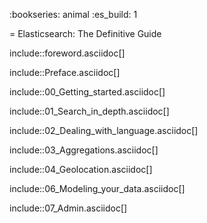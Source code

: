 :bookseries: animal
:es_build:   1

= Elasticsearch: The Definitive Guide

include::foreword.asciidoc[]

include::Preface.asciidoc[]

include::00_Getting_started.asciidoc[]

include::01_Search_in_depth.asciidoc[]

include::02_Dealing_with_language.asciidoc[]

include::03_Aggregations.asciidoc[]

include::04_Geolocation.asciidoc[]

include::06_Modeling_your_data.asciidoc[]

include::07_Admin.asciidoc[]

